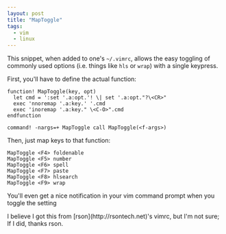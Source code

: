 ```yaml
---
layout: post
title: "MapToggle"
tags:
  - vim
  - linux
---
```


This snippet, when added to one's `~/.vimrc`, allows the easy
toggling of commonly used options (i.e. things like `hls` or
`wrap`) with a single keypress.

First, you'll have to define the actual function:

    function! MapToggle(key, opt)
      let cmd = ':set '.a:opt.'! \| set '.a:opt."?\<CR>"
      exec 'nnoremap '.a:key.' '.cmd
      exec 'inoremap '.a:key." \<C-O>".cmd
    endfunction

    command! -nargs=+ MapToggle call MapToggle(<f-args>)

Then, just map keys to that function:

    MapToggle <F4> foldenable
    MapToggle <F5> number
    MapToggle <F6> spell
    MapToggle <F7> paste
    MapToggle <F8> hlsearch
    MapToggle <F9> wrap

You'll even get a nice notification in your vim command prompt when
you toggle the setting

<div class="well">
I believe I got this from [rson](http://rsontech.net)'s vimrc, but I'm 
not sure; If I did, thanks rson.
</div>
